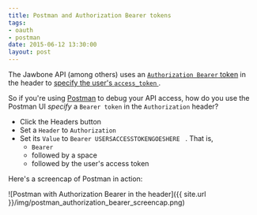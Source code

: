 ```yaml
---
title: Postman and Authorization Bearer tokens
tags:
- oauth
- postman
date: 2015-06-12 13:30:00
layout: post
---
```


The Jawbone API (among others) uses an [`Authorization Bearer` token](https://developers.google.com/gmail/markup/actions/verifying-bearer-tokens) in the header to [specify the user's `access_token` ](https://jawbone.com/up/developer/authentication).  

So if you're using [Postman](https://www.getpostman.com/) to debug your API access, how do you use the Postman UI *specify* a `Bearer token` in the `Authorization` header?

* Click the Headers button
* Set a `Header` to `Authorization`
* Set its `Value` to `Bearer USERSACCESSTOKENGOESHERE ` .  That is,
    * `Bearer`
    * followed by a space
    * followed by the user's access token

Here's a screencap of Postman in action:

![Postman with Authorization Bearer in the header]({{ site.url }}/img/postman_authorization_bearer_screencap.png)

